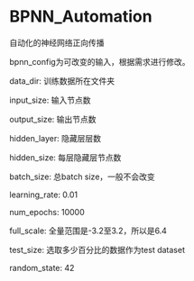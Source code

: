 # BPNN_Automation

自动化的神经网络正向传播

bpnn_config为可改变的输入，根据需求进行修改。

data_dir: 训练数据所在文件夹

input_size: 输入节点数

output_size: 输出节点数

hidden_layer: 隐藏层层数

hidden_size: 每层隐藏层节点数

batch_size: 总batch size，一般不会改变

learning_rate: 0.01

num_epochs: 10000

full_scale: 全量范围是-3.2至3.2，所以是6.4

test_size: 选取多少百分比的数据作为test dataset

random_state: 42
